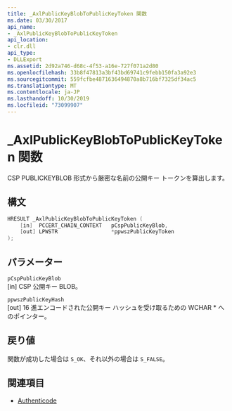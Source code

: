 ```yaml
---
title: _AxlPublicKeyBlobToPublicKeyToken 関数
ms.date: 03/30/2017
api_name:
- _AxlPublicKeyBlobToPublicKeyToken
api_location:
- clr.dll
api_type:
- DLLExport
ms.assetid: 2d92a746-d68c-4f53-a16e-727f071a2d80
ms.openlocfilehash: 33b8f47813a3bf43bd69741c9febb150fa3a92e3
ms.sourcegitcommit: 559fcfbe4871636494870a8b716bf7325df34ac5
ms.translationtype: MT
ms.contentlocale: ja-JP
ms.lasthandoff: 10/30/2019
ms.locfileid: "73099907"
---
```

# <a name="_axlpublickeyblobtopublickeytoken-function"></a>\_AxlPublicKeyBlobToPublicKeyToken 関数
CSP PUBLICKEYBLOB 形式から厳密な名前の公開キー トークンを算出します。  
  
## <a name="syntax"></a>構文  
  
```cpp  
HRESULT _AxlPublicKeyBlobToPublicKeyToken (  
    [in]  PCCERT_CHAIN_CONTEXT   pCspPublicKeyBlob,  
    [out] LPWSTR                 *ppwszPublicKeyToken  
);  
```  
  
## <a name="parameters"></a>パラメーター  
 `pCspPublicKeyBlob`  
 [in] CSP 公開キー BLOB。  
  
 `ppwszPublicKeyHash`  
 [out] 16 進エンコードされた公開キー ハッシュを受け取るための WCHAR * へのポインター。  
  
## <a name="return-value"></a>戻り値  
 関数が成功した場合は `S_OK`、それ以外の場合は `S_FALSE`。  
  
## <a name="see-also"></a>関連項目

- [Authenticode](index.md)
